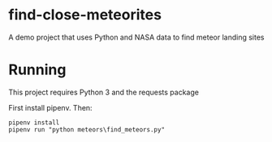# find-close-meteorites
A demo project that uses Python and NASA data to find meteor landing sites

# Running

This project requires Python 3 and the requests package

First install pipenv. Then:

```
pipenv install
pipenv run "python meteors\find_meteors.py"
```
